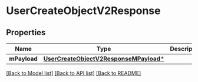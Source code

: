 # UserCreateObjectV2Response

## Properties
Name | Type | Description | Notes
------------ | ------------- | ------------- | -------------
**mPayload** | [**UserCreateObjectV2ResponseMPayload***](UserCreateObjectV2ResponseMPayload.md) |  | 

[[Back to Model list]](../README.md#documentation-for-models) [[Back to API list]](../README.md#documentation-for-api-endpoints) [[Back to README]](../README.md)


